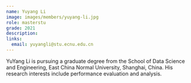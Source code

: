 ```yaml
---
name: Yuyang Li
image: images/members/yuyang-li.jpg
role: masterstu
grade: 2021
description: 
links:
  email: yuyangli@stu.ecnu.edu.cn
---
```


YuYang Li is pursuing a graduate degree from the School of Data Science and Engineering, East China Normal University, Shanghai, China. His research interests include performance evaluation and analysis.
